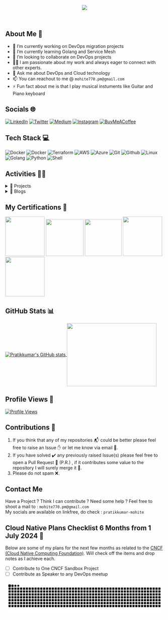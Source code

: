 <!-- <p align="center">
  <a href="https://github.com/pratikkumar-mohite">
    <img src="https://user-images.githubusercontent.com/20955511/199138068-0a7b7b75-a024-4f00-803f-30a19c5d1b2d.png" alt="Pratikkumar Mohite" /></a>
</p> -->

<p align="center">
  <a href="https://github.com/pratikkumar-mohite">
    <img src="https://readme-typing-svg.demolab.com/?lines=Pratikkumar%20Mohite;A%20DevOps%20Proffessional;4%2B%20Years%20of%20%20Experience;Cloud%20and%20Container%20Enthusiast&font=Fira%20Code&center=true&width=440&height=45&color=00ace6&vCenter=true&pause=1000&size=22" /></a>
</p>
<br>

## About Me 💫
- 🔭 I’m currently working on DevOps migration projects
- 🌱 I’m currently learning Golang and Service Mesh
- 👯 I’m looking to collaborate on DevOps projects
- 🤝🏻 I am passionate about my work and always eager to connect with other experts.
- 💬 Ask me about DevOps and Cloud technology
- 📫 You can reachout to me @ `mohite770.pm@gmail.com`
- ⚡ Fun fact about me is that I play musical instuments like Guitar and Piano keyboard

## Socials 🌐
[![LinkedIn](https://img.shields.io/badge/Linkedin-%230077B5.svg?style=for-the-badge&logo=linkedin&logoColor=white)](https://linkedin.com/in/pratikkumar-mohite/)
[![Twitter](https://img.shields.io/badge/Twitter-%231DA1F2.svg?style=for-the-badge&logo=twitter&logoColor=white)](https://twitter.com/dotslashmohite)
[![Medium](https://img.shields.io/badge/Medium-12100E.svg?style=for-the-badge&logo=Medium&logoColor=white)](https://medium.com/dotslashmohite)
[![Instagram](https://img.shields.io/badge/Instagram-%23E4405F.svg?style=for-the-badge&logo=instagram&logoColor=white)](https://instagram.com/pratikkumar_mohite)
[![BuyMeACoffee](https://img.shields.io/badge/BuyMeACoffee-FCC640?style=for-the-badge&logo=buymeacoffee&logoColor=black)](https://www.buymeacoffee.com/dotslashmohite)

## Tech Stack 💻

![Docker](https://img.shields.io/badge/docker-%230db7ed.svg?style=for-the-badge&logo=docker&logoColor=white)
![Docker](https://img.shields.io/badge/Kubernetes-326ce5.svg?style=for-the-badge&logo=Kubernetes&logoColor=white)
![Terraform](https://img.shields.io/badge/Terraform-7B42BC?style=for-the-badge&logo=Terraform&logoColor=white)
![AWS](https://img.shields.io/badge/AWS-%23FF9900.svg?style=for-the-badge&logo=amazon-aws&logoColor=black)
![Azure](https://img.shields.io/badge/Azure-%230167ff.svg?style=for-the-badge&logo=microsoft-azure&logoColor=white)
![Git](https://img.shields.io/badge/git-%23F05033.svg?style=for-the-badge&logo=git&logoColor=white)
![Github](https://img.shields.io/badge/GitHub-100000?style=for-the-badge&logo=github&logoColor=white)
![Linux](https://img.shields.io/badge/Linux-FCC624?style=for-the-badge&logo=linux&logoColor=black)
![Golang](https://img.shields.io/badge/golang-%230559C9.svg?style=for-the-badge&logo=go&logoColor=white)
![Python](https://img.shields.io/badge/python-3670A0?style=for-the-badge&logo=python&logoColor=ffdd54)
![Shell](https://img.shields.io/badge/Shell_script-%23121011.svg?style=for-the-badge&logo=gnu-bash&logoColor=white)


## Activities 👨‍💻
<details>
  <summary>📁 Projects </summary>
  <p align="left">
<a href="https://github.com/pratikkumar-mohite/kubesd"><img width="275" src="https://denvercoder1-github-readme-stats.vercel.app/api/pin/?username=pratikkumar-mohite&repo=kubesd&theme=vue-dark&hide_border=false&icon_color=F8D866&show_icons=true" alt=""></a>
  </p>
</details>
<details>
  <summary>📕 Blogs </summary>

  - [GitOps fundamentals with Codefresh](https://medium.com/@DotSlashMohite/gitops-fundamentals-with-codefresh-f2500a5e4ff4)
  - [Foundation for Istio by solo.io](https://medium.com/@DotSlashMohite/foundation-for-istio-by-solo-io-a6a0ebc11669)
</details>

## My Certifications 🏅

<p align="left">
  <a href="https://www.credly.com/badges/99605a74-4012-4bcd-aeb5-1f0a6110ec40/public_url"><img src="https://images.credly.com/size/680x680/images/8b8ed108-e77d-4396-ac59-2504583b9d54/cka_from_cncfsite__281_29.png" width="125" height="125"></a>
  <a href="https://www.credly.com/badges/7833f995-d195-43cf-a6a9-5430698d6669/public_url"><img src="https://images.credly.com/size/680x680/images/99289602-861e-4929-8277-773e63a2fa6f/image.png" width="120" height="117"></a>
  <a href="https://www.credly.com/badges/fad4e5b3-1671-4895-a7fd-8fb895ca2f7a/public_url"><img src="https://images.credly.com/size/680x680/images/32d83697-6930-4fc2-9d49-c24bec87e90f/image.png" width="117" height="117"></a>
  <a href="https://www.credly.com/badges/6364e2cc-d67a-4560-acad-5b0397ff432b/public_url"><img src="https://images.credly.com/size/220x220/images/cebc60ca-5f7b-410d-b0b2-ff1f71bd6b96/image.png" width="125" height="125"></a>
  <a href="https://www.credly.com/badges/b49b69f6-b644-4a39-9de9-48f1fb77a256/public_url"><img src="https://images.credly.com/size/220x220/images/b49b69f6-b644-4a39-9de9-48f1fb77a256/image.png" width="125" height="125"></a>
</p>


## GitHub Stats 📊

<a href="https://github.com/anuraghazra/github-readme-stats">
  <img height=200 width=400 align="center" src="https://github-readme-stats.anuraghazra1.vercel.app/api?username=pratikkumar-mohite&show_icons=true&include_all_commits=true&theme=prussian" alt="Pratikkumar's GitHub stats" />
</a>
<a href="https://github.com/anuraghazra/github-readme-stats">
  <img height=200 width=285 align="center" src="https://github-readme-stats.vercel.app/api/top-langs/?username=pratikkumar-mohite&layout=compact&theme=prussian" />
</a>

## Profile Views 👀

[![Profile Views](https://visitcount.itsvg.in/api?id=pratikkumar-mohite&icon=0&color=9)](https://visitcount.itsvg.in)

## Contributions 📁
1. If you think that any of my repositories 📬 could be better please feel free to raise an Issue ✋ or let me know via email 📧.
2. If you have solved ✔️ any previously raised Issue(s) please feel free to open a Pull Request 📜 (P.R.) , if it contributes some value to the repository I will surely merge it 🔗.
3. Please do not spam ❌.

## Contact Me 
Have a Project ? Think I can contribute ? Need some help ?
Feel free to shoot a mail to : `mohite770.pm@gmail.com`
<br>My socials are available on linkfree, do check : `pratikkumar-mohite`

## Cloud Native Plans Checklist 6 Months from 1 July 2024 🚀
Below are some of my plans for the next few months as related to the [CNCF (Cloud Native Computing Foundation)](https://cncf.io/). Will check off the items and drop notes as I achieve each.

- [ ] Contribute to One CNCF Sandbox Project
- [ ] Contribute as Speaker to any DevOps meetup

<div align="center">
	<picture>
	  <source media="(prefers-color-scheme: dark)" srcset="https://raw.githubusercontent.com/Ansh-Sarkar/Ansh-Sarkar/snake-output/github-contribution-grid-snake-dark.svg" />
	  <source media="(prefers-color-scheme: light)" srcset="https://raw.githubusercontent.com/Ansh-Sarkar/Ansh-Sarkar/snake-output/github-contribution-grid-snake.svg" />
	  <img alt="github-snake" src="https://raw.githubusercontent.com/Ansh-Sarkar/Ansh-Sarkar/snake-output/github-contribution-grid-snake-dark.svg" />
	</picture>
</div>

